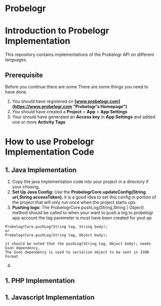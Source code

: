 # Probelogr

# Introduction to Probelogr Implementation

This repository contains implementations of the Probelogr API on different languages.

## Prerequisite
Before you continue there are some There are some things you need to have done.
1. You should have registered on __[www.probelogr.com](https://www.probelogr.com "Probelogr's Homepage")__
2. You should have created a __Project__ > __App__ > __App Settings__
3. Your should have generated an __Access key__ in __App Settings__ and added one or more __Activity Tags__


# How to use Probelogr Implementation Code

## 1. Java Implementation
1.  Copy the java implementation code into your project in a directory if your chosing,
2.  __Set Up Java Config:__ Use the __ProbelogrCore.updateConfig(String url,String accessToken)__, it is a good idea to set this config in portion of the project that will only run once when the project starts ups.
3. __Pushing logs:__ The ProbelogrCore.pushLog(String,String | Object) method should be called to when your want to push a log to probelogr app account
the tag paremeter is must have been created for yout ap
```
ProbelogrCore.pushLog(String tag, String body);
or
ProbelogrCore.pushLog(String tag, Object body);

it should be noted that the pushLog(String tag, Object body); needs Gson dependency,
The Gson dependency is used to serialize object to be sent in JSON Format
```
4. 
  
  
## 1. PHP Implementation

## 1. Javascript Implementation

